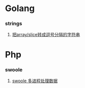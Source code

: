 # Golang
### strings
  1. [把array/slice转成逗号分隔的字符串](https://github.com/QiaoJie01/doc/blob/master/go/strings/%E6%8A%8Aarray/slice%E8%BD%AC%E6%88%90%E9%80%97%E5%8F%B7%E5%88%86%E9%9A%94%E7%9A%84%E5%AD%97%E7%AC%A6%E4%B8%B2.md)

# Php
### swoole
  1. [swoole 多进程处理数据](/php/swoole/pool1.md)
